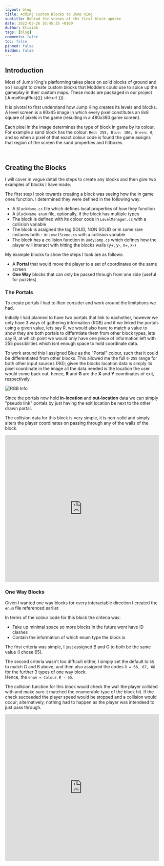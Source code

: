 ```yaml
---
layout: blog
title: Adding Custom Blocks to Jump King
subtitle: Behind the scenes of the first block update
date: 2022-03-26 16:45:35 +0100
Author: Elisiah
tags: [blog]
comments: false
toc: false
pinned: false
hidden: false
---
```


<!-- more -->

## Introduction

Most of Jump King's platforming takes place on solid blocks of ground and so I sought to create custom blocks that Modders could use to spice up the gameplay in their custom maps. These mods are packaged in our project [JumpKingPlus]({{ site.url }}).

It is pivotal to first understand how Jump King creates its levels and blocks.
A level screen is a 60x45 image in which every pixel constitutes an 8x8 square of pixels in the game (resulting in a 480x360 game screen).

Each pixel in the image determines the type of block in game by its colour.
For example a sand block has the colour: `Red: 255, Blue: 106, Green: 0`, and so when a pixel of that exact colour code is found the game assigns that region of the screen the sand properties and hitboxes.

<br>

## Creating the Blocks

I will cover in vague detail the steps to create any blocks and then give two examples of blocks I have made.

The first step I took towards creating a block was seeing how the in game ones function. I determined they were defined in the following way:
- A `BlockName.cs` file which defines local properties of how they function
- A `BlockName enum` file, optionally, if the block has multiple types
- The block is defined with its colour code in `LevelManager.cs` with a collision variable
- The block is assigned the tag SOLID, NON SOLID or in some rare instaces both - in `LevelScene.cs` with a collision variable
- The block has a collision function in `BodyComp.cs` which defines how the player will interact with hitting the blocks walls (y+, y-, x+, x-) 

My example blocks to show the steps I took are as follows:
- A **Portal** that would move the player to a set of coordinates on the same screen
- **One Way** blocks that can only be passed through from one side (useful for puzzles)

### The Portals

To create portals I had to iften consider and work around the limitations we had.

Initially I had planned to have two portals that link to eachother, however we only have 3 ways of gathering information (RGB) and if we linked the portals using a given value, lets say R, we would also have to match a value to show they are both portals to differntiate them from other block types, lets say B, at which point we would only have one piece of information left with 255 possibilities which isnt enough space to hold coordinate data.

To work around this I assigned Blue as the "Portal" colour, such that it could be differentiated from other blocks. This allowed me the full `0-255` range for both other input sources (RG); given the blocks location data is simply its pixel coordinate in the image all the data needed is the location the user would come back out. hence, **R** and **G** are the **X** and **Y** coordinates of exit, respectively.

![RGB Info](https://elisiah.github.io/assets/rgb%20information.png)

Since the portals now hold **in-location** and **out-location** data we can simply "pseudo link" portals by just having the exit location be next to the other drawn portal.

The collision data for this block is very simple, it is non-solid and simply alters the player coordinates on passing through any of the walls of the block.

<iframe width="100%" height="480" src="https://www.youtube.com/embed/gSpWIzu0uZE" frameborder="0" allowfullscreen></iframe>

### One Way Blocks

Given I wanted one way blocks for every interactable direction I created the `enum` file referenced earlier.

In terms of the colour code for this block the criteria was:
- Take up minimal space so more blocks in the future wont have ID clashes
- Contain the information of which enum type the block is

The first criteria was simple, I just assigned B and G to both be the same value (I chose 65).

The second criteria wasn't too difficult either, I simply set the default to `65` to match G and B above; and then also assigned the codes `R = 66, 67, 68` for the further 3 types of one way block.<br> Hence, the `enum = Colour.R - 65`.

The collision function for this block would check the wall the player collided with and make sure it matched the enumerable type of the block hit. If the check succeeded the player speed would be stopped and a collision would occur; alternatively, nothing had to happen as the player was intendeed to just pass through.

<iframe width="100%" height="480" src="https://www.youtube.com/embed/WZf6RXXgBks" frameborder="0" allowfullscreen></iframe>